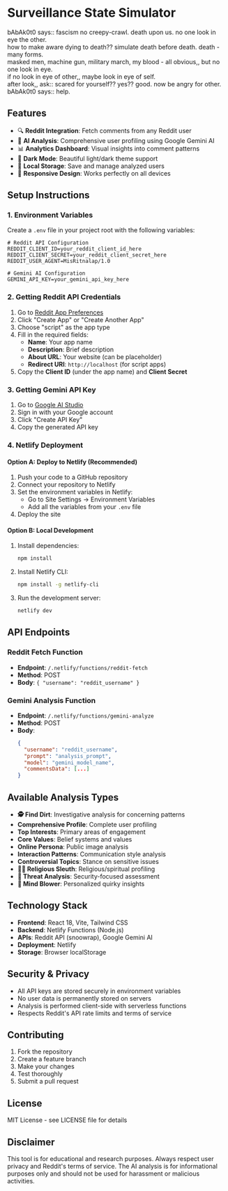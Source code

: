 # Surveillance State Simulator

bAbAk0t0 says:: fascism no creepy-crawl. death upon us. no one look in eye the other. <br>
how to make aware dying to death?? simulate death before death. death - many forms. <br>
masked men, machine gun, military march, my blood - all obvious,, but no one look in eye. <br>
if no look in eye of other,, maybe look in eye of self. <br>
after look,, ask:: scared for yourself?? yes?? good. now be angry for other. <br>
bAbAk0t0 says:: help. <br>

## Features

- 🔍 **Reddit Integration**: Fetch comments from any Reddit user
- 🤖 **AI Analysis**: Comprehensive user profiling using Google Gemini AI
- 📊 **Analytics Dashboard**: Visual insights into comment patterns
- 🌙 **Dark Mode**: Beautiful light/dark theme support
- 💾 **Local Storage**: Save and manage analyzed users
- 📱 **Responsive Design**: Works perfectly on all devices

## Setup Instructions

### 1. Environment Variables

Create a `.env` file in your project root with the following variables:

```env
# Reddit API Configuration
REDDIT_CLIENT_ID=your_reddit_client_id_here
REDDIT_CLIENT_SECRET=your_reddit_client_secret_here
REDDIT_USER_AGENT=MisRitnalap/1.0

# Gemini AI Configuration
GEMINI_API_KEY=your_gemini_api_key_here
```

### 2. Getting Reddit API Credentials

1. Go to [Reddit App Preferences](https://www.reddit.com/prefs/apps)
2. Click "Create App" or "Create Another App"
3. Choose "script" as the app type
4. Fill in the required fields:
   - **Name**: Your app name
   - **Description**: Brief description
   - **About URL**: Your website (can be placeholder)
   - **Redirect URI**: `http://localhost` (for script apps)
5. Copy the **Client ID** (under the app name) and **Client Secret**

### 3. Getting Gemini API Key

1. Go to [Google AI Studio](https://makersuite.google.com/app/apikey)
2. Sign in with your Google account
3. Click "Create API Key"
4. Copy the generated API key

### 4. Netlify Deployment

#### Option A: Deploy to Netlify (Recommended)

1. Push your code to a GitHub repository
2. Connect your repository to Netlify
3. Set the environment variables in Netlify:
   - Go to Site Settings → Environment Variables
   - Add all the variables from your `.env` file
4. Deploy the site

#### Option B: Local Development

1. Install dependencies:
   ```bash
   npm install
   ```

2. Install Netlify CLI:
   ```bash
   npm install -g netlify-cli
   ```

3. Run the development server:
   ```bash
   netlify dev
   ```

## API Endpoints

### Reddit Fetch Function
- **Endpoint**: `/.netlify/functions/reddit-fetch`
- **Method**: POST
- **Body**: `{ "username": "reddit_username" }`

### Gemini Analysis Function
- **Endpoint**: `/.netlify/functions/gemini-analyze`
- **Method**: POST
- **Body**: 
  ```json
  {
    "username": "reddit_username",
    "prompt": "analysis_prompt",
    "model": "gemini_model_name",
    "commentsData": [...]
  }
  ```

## Available Analysis Types

- **🕵️ Find Dirt**: Investigative analysis for concerning patterns
- **Comprehensive Profile**: Complete user profiling
- **Top Interests**: Primary areas of engagement
- **Core Values**: Belief systems and values
- **Online Persona**: Public image analysis
- **Interaction Patterns**: Communication style analysis
- **Controversial Topics**: Stance on sensitive issues
- **🕵️‍♂️ Religious Sleuth**: Religious/spiritual profiling
- **🚨 Threat Analysis**: Security-focused assessment
- **🤯 Mind Blower**: Personalized quirky insights

## Technology Stack

- **Frontend**: React 18, Vite, Tailwind CSS
- **Backend**: Netlify Functions (Node.js)
- **APIs**: Reddit API (snoowrap), Google Gemini AI
- **Deployment**: Netlify
- **Storage**: Browser localStorage

## Security & Privacy

- All API keys are stored securely in environment variables
- No user data is permanently stored on servers
- Analysis is performed client-side with serverless functions
- Respects Reddit's API rate limits and terms of service

## Contributing

1. Fork the repository
2. Create a feature branch
3. Make your changes
4. Test thoroughly
5. Submit a pull request

## License

MIT License - see LICENSE file for details

## Disclaimer

This tool is for educational and research purposes. Always respect user privacy and Reddit's terms of service. The AI analysis is for informational purposes only and should not be used for harassment or malicious activities.
